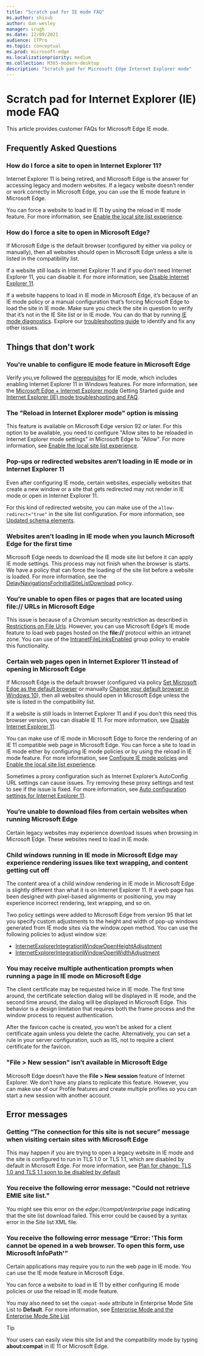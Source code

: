 ```yaml
---
title: "Scratch pad for IE mode FAQ"
ms.author: shisub
author: dan-wesley
manager: srugh
ms.date: 12/09/2021
audience: ITPro
ms.topic: conceptual
ms.prod: microsoft-edge
ms.localizationpriority: medium
ms.collection: M365-modern-desktop
description: "Scratch pad for Microsoft Edge Internet Explorer mode"
---
```


# Scratch pad for Internet Explorer (IE) mode FAQ

This article provides customer FAQs for Microsoft Edge IE mode.

## Frequently Asked Questions

### How do I force a site to open in Internet Explorer 11?

Internet Explorer 11 is being retired, and Microsoft Edge is the answer for accessing legacy and modern websites. If a legacy website doesn’t render or work correctly in Microsoft Edge, you can use the IE mode feature in Microsoft Edge.

You can force a website to load in IE 11 by using the reload in IE mode feature. For more information, see  [Enable the local site list experience](/deployedge/edge-ie-mode-local-site-list#enable-the-local-site-list-experience).

### How do I force a site to open in Microsoft Edge?

If Microsoft Edge is the default browser (configured by either via policy or manually), then all websites should open in Microsoft Edge unless a site is listed in the compatibility list.

If a website still loads in Internet Explorer 11 and if you don’t need Internet Explorer 11, you can disable it. For more information, see [Disable Internet Explorer 11](/deployedge/edge-ie-disable-ie11).

If a website happens to load in IE mode in Microsoft Edge, it’s because of an IE mode policy or a manual configuration that’s forcing Microsoft Edge to load the site in IE mode. Make sure you check the site in question to verify that it’s not in the IE Site list or in IE mode. You can do that by running [IE mode diagnostics](/deployedge/edge-ie-mode-faq#get-general-diagnostic-and-configuration-information). Explore our [troubleshooting guide](/deployedge/edge-ie-mode-faq) to identify and fix any other issues.

## Things that don't work

### You're unable to configure IE mode feature in Microsoft Edge

Verify you,ve followed the [prerequisites](/deployedge/edge-ie-mode#prerequisites) for IE mode, which includes enabling Internet Explorer 11 in Windows features. For more information, see  the [Microsoft Edge + Internet Explorer mode](https://query.prod.cms.rt.microsoft.com/cms/api/am/binary/RWEHMs) Getting Started guide and [Internet Explorer (IE) mode troubleshooting and FAQ](/deployedge/edge-ie-mode-faq).

### The "Reload in Internet Explorer mode" option is missing

This feature is available on Microsoft Edge version 92 or later. For this option to be available, you need to configure "Allow sites to be reloaded in Internet Explorer mode settings" in Microsoft Edge to "Allow".  For more information, see [Enable the local site list experience](/deployedge/edge-ie-mode-local-site-list#enable-the-local-site-list-experience).

### Pop-ups or redirected websites aren’t loading in IE mode or in Internet Explorer 11

Even after configuring IE mode, certain websites, especially websites that create a new window or a site that gets redirected may not render in IE mode or open in Internet Explorer 11.

For this kind of redirected website, you can make use of the `allow-redirect="true"` in the site list configuration. For more information, see [Updated schema elements](/internet-explorer/ie11-deploy-guide/enterprise-mode-schema-version-2-guidance#updated-schema-elements).

### Websites aren’t loading in IE mode when you launch Microsoft Edge for the first time

Microsoft Edge needs to download the IE mode site list before it can apply IE mode settings. This process may not finish when the browser is starts. We have a policy that can force the loading of the site list before a website is loaded. For more information, see the [DelayNavigationsForInitialSiteListDownload](/deployedge/microsoft-edge-policies#delaynavigationsforinitialsitelistdownload) policy.

### You’re unable to open files or pages that are located using file:// URLs in Microsoft Edge

This issue is because of a Chromium security restriction as described in [Restrictions on File Urls](https://textslashplain.com/2019/10/09/navigating-to-file-urls/). However, you can use Microsoft Edge’s IE mode feature to load web pages hosted on the **file://** protocol within an intranet zone. You can use of the [IntranetFileLinksEnabled](/deployedge/microsoft-edge-policies#intranetfilelinksenabled) group policy to enable this functionality.

### Certain web pages open in Internet Explorer 11 instead of opening in Microsoft Edge

If Microsoft Edge is the default browser (configured via policy [Set Microsoft Edge as the default browser](/deployedge/edge-default-browser) or manually [Change your default browser in Windows 10](/windows/change-your-default-browser-in-windows-10-020c58c6-7d77-797a-b74e-8f07946c5db6)), then all websites should open in Microsoft Edge unless the site is listed in the compatibility list.

If a website is still loads in Internet Explorer 11 and if you don’t this need this browser version, you can disable IE 11. For more information, see [Disable Internet Explorer 11](/deployedge/edge-ie-disable-ie11).

You can make use of IE mode in Microsoft Edge to force the rendering of an IE 11 compatible web page in Microsoft Edge. You can force a site to load in IE mode either by configuring IE mode policies or by using the reload in IE mode feature. For more information, see [Configure IE mode policies](/deployedge/edge-ie-mode-policies) and [Enable the local site list experience](/deployedge/edge-ie-mode-local-site-list#enable-the-local-site-list-experience).

Sometimes a proxy configuration such as Internet Explorer’s AutoConfig URL settings can cause issues. Try removing these proxy settings and test to see if the issue is fixed. For more information, see [Auto configuration settings for Internet Explorer 11](/internet-explorer/ie11-deploy-guide/auto-configuration-settings-for-ie11).

### You’re unable to download files from certain websites when running Microsoft Edge

Certain legacy websites may experience download issues when browsing in Microsoft Edge. These websites need to load in IE mode.

### Child windows running in IE mode in Microsoft Edge may experience rendering issues like text wrapping, and content getting cut off

The content area of a child window rendering in IE mode in Microsoft Edge is slightly different than what it is on Internet Explorer 11. If a web page has been designed with pixel-based alignments or positioning, you may experience incorrect rendering, text wrapping, and so on.

Two policy settings were added to Microsoft Edge from version 95 that let you specify custom adjustments to the height and width of pop-up windows generated from IE mode sites via the window.open method. You can use the following policies to adjust window size:

- [InternetExplorerIntegrationWindowOpenHeightAdjustment](/deployedge/microsoft-edge-policies#internetexplorerintegrationwindowopenheightadjustment)
- [InternetExplorerIntegrationWindowOpenWidthAdjustment](/deployedge/microsoft-edge-policies#internetexplorerintegrationwindowopenwidthadjustment)

### You may receive multiple authentication prompts when running a page in IE mode on Microsoft Edge

The client certificate may be requested twice in IE mode. The first time around, the certificate selection dialog will be displayed in IE mode, and the second time around, the dialog will be displayed in Microsoft Edge. This behavior is a design limitation that requires both the frame process and the window process to request authentication.

After the favicon cache is created, you won't be asked for a client certificate again unless you delete the cache. Alternatively, you can set a rule in your server configuration, such as IIS, not to require a client certificate for the favicon.

### "File > New session" isn’t available in Microsoft Edge

Microsoft Edge doesn’t have the **File > New session** feature of Internet Explorer. We don’t have any plans to replicate this feature. However, you can make use of our Profile features and create multiple profiles so you can start a new session with another account.

<!--- begin error messages --->
## Error messages

### Getting “The connection for this site is not secure” message when visiting certain sites with Microsoft Edge

This may happen if you are trying to open a legacy website in IE mode and the site is configured to run in TLS 1.0 or TLS 1.1, which are disabled by default in Microsoft Edge. For more information, see [Plan for change: TLS 1.0 and TLS 1.1 soon to be disabled by default](https://blogs.windows.com/msedgedev/2020/03/31/tls-1-0-tls-1-1-schedule-update-edge-ie11/)

### You receive the following error message: "Could not retrieve EMIE site list."

You might see this error on the *edge://compat/enterprise* page indicating that the site list download failed. This error could be caused by a syntax error in the Site list XML file.

### You receive the following error message “Error: 'This form cannot be opened in a web browser. To open this form, use Microsoft InfoPath'”

Certain applications may require you to run the web page in IE mode. You can use the IE mode feature in  Microsoft Edge.

You can force a website to load in IE 11 by either configuring IE mode policies or use the reload in IE mode feature.

You may also need to set the `compat-mode` attribute in Enterprise Mode Site List to **Default**. For more information, see [Enterprise Mode and the Enterprise Mode Site List](/internet-explorer/ie11-deploy-guide/what-is-enterprise-mode#enterprise-mode-and-the-enterprise-mode-site-list-1)

> [!TIP]
> Your users can easily view this site list and the compatibility mode by typing **about:compat** in IE 11 or Microsoft Edge.

<!-- end error messages ---->
